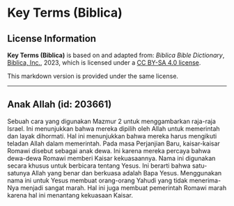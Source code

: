 # Key Terms (Biblica)

## License Information

**Key Terms (Biblica)** is based on and adapted from: _Biblica Bible Dictionary_, [Biblica, Inc.](https://www.biblica.com/), 2023, which is licensed under a [CC BY-SA 4.0 license](https://creativecommons.org/licenses/by-sa/4.0/legalcode.en).

This markdown version is provided under the same license.



--------------------------------

## Anak Allah (id: 203661)

Sebuah cara yang digunakan Mazmur 2 untuk menggambarkan raja\-raja Israel. Ini menunjukkan bahwa mereka dipilih oleh Allah untuk memerintah dan layak dihormati. Hal ini menunjukkan bahwa mereka harus mengikuti teladan Allah dalam memerintah. Pada masa Perjanjian Baru, kaisar\-kaisar Romawi disebut sebagai anak dewa. Ini karena mereka percaya bahwa dewa\-dewa Romawi memberi Kaisar kekuasaannya. Nama ini digunakan secara khusus untuk berbicara tentang Yesus. Ini berarti bahwa satu\-satunya Allah yang benar dan berkuasa adalah Bapa Yesus. Menggunakan nama ini untuk Yesus membuat orang\-orang Yahudi yang tidak menerima\-Nya menjadi sangat marah. Hal ini juga membuat pemerintah Romawi marah karena hal ini menantang kekuasaan Kaisar.


